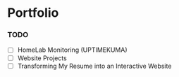 # Portfolio
### TODO
  - [ ] HomeLab Monitoring (UPTIMEKUMA)
  - [ ] Website Projects
  - [ ] Transforming My Resume into an Interactive Website
